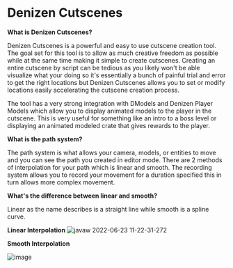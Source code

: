 # Denizen Cutscenes

**What is Denizen Cutscenes?**

Denizen Cutscenes is a powerful and easy to use cutscene creation tool. The goal set for this tool is to allow as much creative freedom as possible while at the same time making it simple to create cutscenes. Creating an entire cutscene by script can be tedious as you likely won't be able visualize what your doing so it's essentially a bunch of painful trial and error to get the right locations but Denizen Cutscenes allows you to set or modify locations easily accelerating the cutscene creation process.

The tool has a very strong integration with DModels and Denizen Player Models which allow you to display animated models to the player in the cutscene. This is very useful for something like an intro to a boss level or displaying an animated modeled crate that gives rewards to the player.

**What is the path system?**

The path system is what allows your camera, models, or entities to move and you can see the path you created in editor mode.
There are 2 methods of interpolation for your path which is linear and smooth. The recording system allows you to record your movement for a duration specified this in turn allows more complex movement.

**What's the difference between linear and smooth?**

Linear as the name describes is a straight line while smooth is a spline curve.

**Linear Interpolation**
![javaw 2022-06-23 11-22-31-272](https://user-images.githubusercontent.com/97306922/175368251-5b9535ba-570a-41ef-9e6f-81ab3fb76967.jpg)


**Smooth Interpolation**

![image](https://user-images.githubusercontent.com/97306922/175367677-dbd03efb-7b43-46e8-8c4d-8640e3a2cb24.png)
